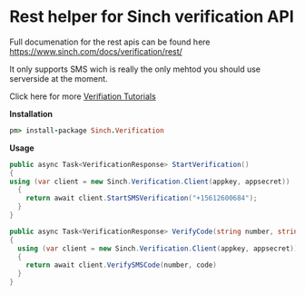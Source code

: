 # Rest helper for Sinch verification API
Full documenation for the rest apis can be found here
https://www.sinch.com/docs/verification/rest/

It only supports SMS wich is really the only mehtod you should use serverside at the moment. 

Click here for more [Verifiation Tutorials](https://www.sinch.com/tutorials/?tags%5B%5D=verification&utm_source=sinch&utm_medium=xlink&utm_campaign=verifyall)


**Installation**

```ruby
pm> install-package Sinch.Verification
```

**Usage**

```csharp
public async Task<VerificationResponse> StartVerification()
{
using (var client = new Sinch.Verification.Client(appkey, appsecret))
  {
    return await client.StartSMSVerification("+15612600684");
  }
}

public async Task<VerificationResponse> VerifyCode(string number, string code)
{
  using (var client = new Sinch.Verification.Client(appkey, appsecret))
  {
    return await client.VerifySMSCode(number, code)
  }
}
```
